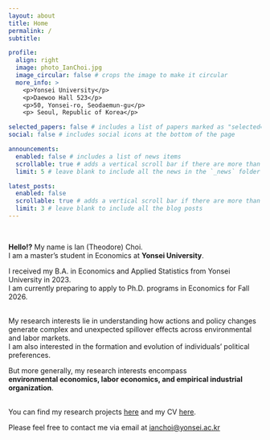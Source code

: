 ```yaml
---
layout: about
title: Home
permalink: /
subtitle: 

profile:
  align: right
  image: photo_IanChoi.jpg
  image_circular: false # crops the image to make it circular
  more_info: >
    <p>Yonsei University</p>
    <p>Daewoo Hall 523</p>
    <p>50, Yonsei-ro, Seodaemun-gu</p>
    <p> Seoul, Republic of Korea</p>

selected_papers: false # includes a list of papers marked as "selected={true}"
social: false # includes social icons at the bottom of the page

announcements:
  enabled: false # includes a list of news items
  scrollable: true # adds a vertical scroll bar if there are more than 3 news items
  limit: 5 # leave blank to include all the news in the `_news` folder

latest_posts:
  enabled: false
  scrollable: true # adds a vertical scroll bar if there are more than 3 new posts items
  limit: 3 # leave blank to include all the blog posts
---
```


&nbsp;  

**Hello!?** My name is Ian (Theodore) Choi.   
I am a master’s student in Economics at **Yonsei University**.    

I received my B.A. in Economics and Applied Statistics from Yonsei University in 2023.  
I am currently preparing to apply to Ph.D. programs in Economics for Fall 2026.   
&nbsp; 


My research interests lie in understanding how actions and policy changes generate complex and unexpected spillover effects across environmental and labor markets.   
I am also interested in the formation and evolution of individuals’ political preferences.   

But more generally, my research interests encompass   
**environmental economics, labor economics, and empirical industrial organization**.   
&nbsp; 

You can find my research projects [here](/research/) and my CV [here](/assets/pdf/CV_(October_2025).pdf). 
 

Please feel free to contact me via email at ianchoi@yonsei.ac.kr
